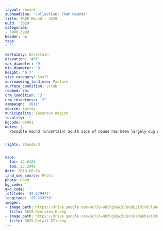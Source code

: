 ```yaml
---
layout: record
subheadline: 'Collection: TRAP Mounds'
title: TRAP Mound - 3629
uuid: '3629'
categories:
- 3000-3999
header: no
tags:
- ''

certainty: Uncertain
elevation: '437'
max_diameter: '9'
min_diameter: '8'
height: '0.7'
size_category: Small
surrounding_land_use: Pasture
surface_condition: Scrub
robbed: Yes
crm_condition: '3'
crm_intactness: '2'
campaign: '2011'
source: Survey
municipality: Yasenovo Region
locality: ''
bgcode: DS001
notes: |-
  Possible mound (uncertain) South side of mound has been largely dug away, partly overgrown.


rights: standard


maps:
  lat: 42.6285
  lon: 25.2442
date: 2018-06-04
land_use_source: Photo
photo: Good
bg_code: ''
akb_code: ''
latitude: '42.679472'
longitude: '25.233538'
images:
- image_path: https://drive.google.com/uc?id=0B3Rg88wZDQscdEZiMjY0SlBucmM
  title: 3629_Overview_E.dng
- image_path: https://drive.google.com/uc?id=0B3Rg88wZDQsccHlNakhsa1B3aW8
  title: 3629_Detail_RT1.dng
---
```

